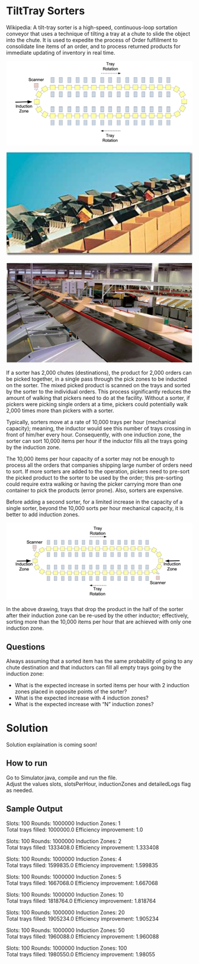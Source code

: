 # TiltTray Sorters
Wikipedia: A tilt-tray sorter is a high-speed, continuous-loop sortation conveyor that uses a technique of tilting a tray at a chute to slide the object into the chute. It is used to expedite the process of Order fulfillment to consolidate line items of an order, and to process returned products for immediate updating of inventory in real time.

![Convetional TiltTray](https://github.com/RandomCoder987/TiltTray/blob/main/Conventional%20TiltTray.png)

![Tray1](https://github.com/RandomCoder987/TiltTray/blob/main/TiltTray1.png)

![Tray2](https://github.com/RandomCoder987/TiltTray/blob/main/TiltTray2.png)

If a sorter has 2,000 chutes (destinations), the product for 2,000 orders can be picked together, in a single pass through the pick zones to be inducted on the sorter. The mixed picked product is scanned on the trays and sorted by the sorter to the individual orders. This process significantly reduces the amount of walking that pickers need to do at the facility. Without a sorter, if pickers were picking single orders at a time, pickers could potentially walk 2,000 times more than pickers with a sorter.

Typically, sorters move at a rate of 10,000 trays per hour (mechanical capacity); meaning, the inductor would see this number of trays crossing in front of him/her every hour. Consequently, with one induction zone, the sorter can sort 10,000 items per hour if the inductor fills all the trays going by the induction zone.

The 10,000 items per hour capacity of a sorter may not be enough to process all the orders that companies shipping large number of orders need to sort. If more sorters are added to the operation, pickers need to pre-sort the picked product to the sorter to be used by the order; this pre-sorting could require extra walking or having the picker carrying more than one container to pick the products (error prone). Also, sorters are expensive.

Before adding a second sorter, for a limited increase in the capacity of a single sorter, beyond the 10,000 sorts per hour mechanical capacity, it is better to add induction zones.

![TiltTray with 2 induction zones](https://github.com/RandomCoder987/TiltTray/blob/main/TiltTray%20with%20two%20induction%20zones.png)

In the above drawing, trays that drop the product in the half of the sorter after their induction zone can be re-used by the other inductor; effectively, sorting more than the 10,000 items per hour that are achieved with only one induction zone.

## Questions
Always assuming that a sorted item has the same probability of going to any chute destination and that inductors can fill all empty trays going by the induction zone:
* What is the expected increase in sorted items per hour with 2 induction zones placed in opposite points of the sorter?
* What is the expected increase with 4 induction zones?
* What is the expected increase with “N” induction zones?

# Solution
Solution explaination is coming soon!

## How to run
Go to Simulator.java, compile and run the file.  
Adjust the values slots, slotsPerHour, inductionZones and detailedLogs flag as needed.

## Sample Output
Slots: 100 Rounds: 1000000 Induction Zones: 1  
Total trays filled: 1000000.0 Efficiency improvement: 1.0  

Slots: 100 Rounds: 1000000 Induction Zones: 2  
Total trays filled: 1333408.0 Efficiency improvement: 1.333408 

Slots: 100 Rounds: 1000000 Induction Zones: 4  
Total trays filled: 1599835.0 Efficiency improvement: 1.599835  

Slots: 100 Rounds: 1000000 Induction Zones: 5  
Total trays filled: 1667068.0 Efficiency improvement: 1.667068  

Slots: 100 Rounds: 1000000 Induction Zones: 10  
Total trays filled: 1818764.0 Efficiency improvement: 1.818764  

Slots: 100 Rounds: 1000000 Induction Zones: 20  
Total trays filled: 1905234.0 Efficiency improvement: 1.905234  

Slots: 100 Rounds: 1000000 Induction Zones: 50  
Total trays filled: 1960088.0 Efficiency improvement: 1.960088  

Slots: 100 Rounds: 1000000 Induction Zones: 100  
Total trays filled: 1980550.0 Efficiency improvement: 1.98055  
